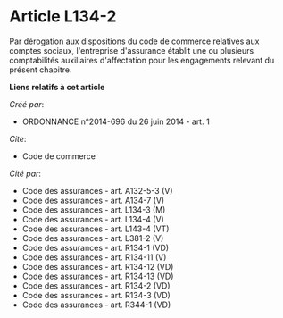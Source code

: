 # Article L134-2

Par dérogation aux dispositions du code de commerce relatives aux comptes sociaux, l'entreprise d'assurance établit une ou
plusieurs comptabilités auxiliaires d'affectation pour les engagements relevant du présent chapitre.

**Liens relatifs à cet article**

_Créé par_:

  - ORDONNANCE n°2014-696 du 26 juin 2014 - art. 1

_Cite_:

  - Code de commerce

_Cité par_:

  - Code des assurances - art. A132-5-3 (V)
  - Code des assurances - art. A134-7 (V)
  - Code des assurances - art. L134-3 (M)
  - Code des assurances - art. L134-4 (V)
  - Code des assurances - art. L143-4 (VT)
  - Code des assurances - art. L381-2 (V)
  - Code des assurances - art. R134-1 (VD)
  - Code des assurances - art. R134-11 (V)
  - Code des assurances - art. R134-12 (VD)
  - Code des assurances - art. R134-13 (VD)
  - Code des assurances - art. R134-2 (VD)
  - Code des assurances - art. R134-3 (VD)
  - Code des assurances - art. R344-1 (VD)
